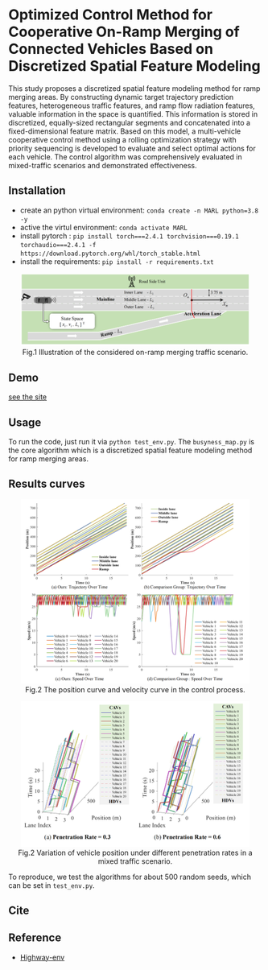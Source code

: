 # Optimized Control Method for Cooperative On-Ramp Merging of Connected Vehicles Based on Discretized Spatial Feature Modeling

This study proposes a discretized spatial feature modeling method for ramp merging areas. By constructing dynamic target trajectory prediction features, heterogeneous traffic features, and ramp flow radiation features, valuable information in the space is quantified. This information is stored in discretized, equally-sized rectangular segments and concatenated into a fixed-dimensional feature matrix. Based on this model, a multi-vehicle cooperative control method using a rolling optimization strategy with priority sequencing is developed to evaluate and select optimal actions for each vehicle. The control algorithm was comprehensively evaluated in mixed-traffic scenarios and demonstrated effectiveness. 

## Installation
- create an python virtual environment: `conda create -n MARL python=3.8 -y`
- active the virtul environment: `conda activate MARL`
- install pytorch : `pip install torch===2.4.1 torchvision===0.19.1 torchaudio===2.4.1 -f https://download.pytorch.org/whl/torch_stable.html`
- install the requirements: `pip install -r requirements.txt`
  
<p align="center">
     <img src="docs/Fig1.png" alt="output_example" width="90%" height="90%">
     <br>Fig.1 Illustration of the considered on-ramp merging traffic scenario.
</p>


## Demo
[see the site](https://www.bilibili.com/video/BV1oLotYREE4/)

## Usage
To run the code, just run it via `python test_env.py`.  The `busyness_map.py` is the core algorithm which is a discretized spatial feature modeling method for ramp merging areas.

## Results curves
<p align="center">
     <img src="docs/OverTime2.png" alt="output_example" width="90%" height="90%">
     <br>Fig.2 The position curve and velocity curve in the control process.
</p>

<p align="center">
     <img src="docs/3D.png" alt="output_example" width="90%" height="90%">
     <br>Fig.2 Variation of vehicle position under different penetration rates in a mixed traffic scenario.
</p>

To reproduce, we test the algorithms for about 500 random seeds, which can be set in `test_env.py`.

## Cite
<!-- ```
@book{chen2023deep,
  title={Deep Multi-Agent Reinforcement Learning for Efficient and Scalable Networked System Control},
  author={Chen, Dong},
  year={2023},
  publisher={Michigan State University}
}
```

```
@article{chen2023deep,
  title={Deep multi-agent reinforcement learning for highway on-ramp merging in mixed traffic},
  author={Chen, Dong and Hajidavalloo, Mohammad R and Li, Zhaojian and Chen, Kaian and Wang, Yongqiang and Jiang, Longsheng and Wang, Yue},
  journal={IEEE Transactions on Intelligent Transportation Systems},
  year={2023},
  publisher={IEEE}
}
``` -->
## Reference
- [Highway-env](https://github.com/eleurent/highway-env)
